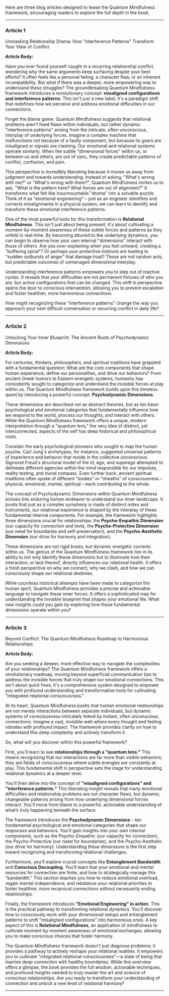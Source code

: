 Here are three blog articles designed to tease the Quantum Mindfulness framework, encouraging readers to explore the full depth in the book.

---

### Article 1

 Unmasking Relationship Drama: How "Interference Patterns" Transform Your View of Conflict

**Article Body:**

Have you ever found yourself caught in a recurring relationship conflict, wondering why the same arguments keep surfacing despite your best efforts? It often feels like a personal failing, a character flaw, or an inherent incompatibility. But what if there was a deeper, more empowering way to understand these struggles? The groundbreaking Quantum Mindfulness framework introduces a revolutionary concept: **misaligned configurations and interference patterns**. This isn't just a new label; it's a paradigm shift that redefines how we perceive and address emotional difficulties in our connections.

Forget the blame game. Quantum Mindfulness suggests that relational problems aren't fixed flaws within individuals, but rather dynamic "interference patterns" arising from the intricate, often unconscious, interplay of underlying forces. Imagine a complex machine that malfunctions not because of a faulty component, but because its gears are misaligned or signals are clashing. Our emotional and relational systems operate similarly. When the subtle "dimensional forces" within us, or between us and others, are out of sync, they create predictable patterns of conflict, confusion, and pain.

This perspective is incredibly liberating because it moves us away from judgment and towards understanding. Instead of asking, "What's wrong with me?" or "What's wrong with them?", Quantum Mindfulness invites us to ask, "What is the *pattern* here? What forces are out of alignment?" It transforms what felt like insurmountable "drama" into a solvable puzzle. Think of it as "emotional engineering" – just as an engineer identifies and corrects misalignments in a physical system, we can learn to identify and transform these emotional interference patterns.

One of the most powerful tools for this transformation is **Relational Mindfulness**. This isn't just about being present; it's about cultivating a moment-by-moment awareness of these subtle forces and patterns as they unfold in real-time. By becoming attuned to the underlying dynamics, you can begin to observe how your own internal "dimensions" interact with those of others. Are you over-explaining when you feel unheard, creating a "buffering spiral"? Or perhaps your protective instincts are leading to "sudden outbursts of anger" that damage trust? These are not random acts, but predictable outcomes of unmanaged dimensional interplay.

Understanding interference patterns empowers you to step out of reactive cycles. It reveals that your difficulties are not permanent fixtures of who you are, but active configurations that can be changed. This shift in perspective opens the door to conscious intervention, allowing you to prevent escalation and foster healthier, more harmonious connections.

How might recognizing these "interference patterns" change the way you approach your next difficult conversation or recurring conflict in daily life?

---

### Article 2

 Unlocking Your Inner Blueprint: The Ancient Roots of Psychodynamic Dimensions

**Article Body:**

For centuries, thinkers, philosophers, and spiritual traditions have grappled with a fundamental question: What are the core components that shape human experience, define our personalities, and drive our behaviors? From ancient Greek humors to Eastern energetic systems, humanity has consistently sought to categorize and understand the invisible forces at play within us. The Quantum Mindfulness framework builds upon this timeless quest by introducing a powerful concept: **Psychodynamic Dimensions**.

These dimensions are described not as abstract theories, but as ten basic psychological and emotional categories that fundamentally influence how we respond to the world, process our thoughts, and interact with others. While the Quantum Mindfulness framework offers a unique, modern interpretation through a "quantum lens," the very idea of distinct, yet interconnected, aspects of the self has deep historical and philosophical roots.

Consider the early psychological pioneers who sought to map the human psyche. Carl Jung's archetypes, for instance, suggested universal patterns of experience and behavior that reside in the collective unconscious. Sigmund Freud's structural model of the id, ego, and superego attempted to delineate different agencies within the mind responsible for our impulses, reality testing, and moral compass. Even further back, ancient spiritual traditions often spoke of different "bodies" or "sheaths" of consciousness – physical, emotional, mental, spiritual – each contributing to the whole.

The concept of Psychodynamic Dimensions within Quantum Mindfulness echoes this enduring human endeavor to understand our inner landscape. It posits that just as a complex symphony is made of distinct notes and instruments, our relational experience is shaped by the interplay of these fundamental internal components. For example, the framework highlights three dimensions crucial for relationships: the **Psycho-Empathic Dimension** (our capacity for connection and love), the **Psycho-Protective Dimension** (our need for boundaries and self-preservation), and the **Psycho-Aesthetic Dimension** (our drive for harmony and integration).

These dimensions are not rigid boxes, but dynamic energetic currents within us. The genius of the Quantum Mindfulness framework lies in its ability to not only identify these dimensions but to illuminate how their interaction, or lack thereof, directly influences our relational health. It offers a fresh perspective on why we connect, why we clash, and how we can consciously shape our relational destinies.

While countless historical attempts have been made to categorize the human spirit, Quantum Mindfulness provides a precise and actionable language to navigate these inner forces. It offers a sophisticated map for understanding the invisible blueprint that shapes your emotional life. What new insights could you gain by exploring how these fundamental dimensions operate within you?

---

### Article 3

 Beyond Conflict: The Quantum Mindfulness Roadmap to Harmonious Relationships

**Article Body:**

Are you seeking a deeper, more effective way to navigate the complexities of your relationships? The Quantum Mindfulness framework offers a revolutionary roadmap, moving beyond superficial communication tips to address the invisible forces that truly shape our emotional connections. This isn't about quick fixes; it's a comprehensive system designed to empower you with profound understanding and transformative tools for cultivating "integrated relational consciousness."

At its heart, Quantum Mindfulness posits that human emotional relationships are not merely interactions between separate individuals, but dynamic systems of consciousness intricately linked by instant, often unconscious, connections. Imagine a vast, invisible web where every thought and feeling vibrates with profound impact. The framework provides clarity on how to understand this deep complexity and actively transform it.

So, what will you discover within this powerful framework?

First, you’ll learn to see **relationships through a "quantum lens."** This means recognizing that our interactions are far more than visible behaviors; they are fields of consciousness where subtle energies are constantly at play. This fundamental shift in perspective sets the stage for understanding relational dynamics at a deeper level.

You'll then delve into the concept of **"misaligned configurations" and "interference patterns."** This liberating insight reveals that many emotional difficulties and relationship problems are not character flaws, but dynamic, changeable patterns arising from how underlying dimensional forces interact. You'll move from blame to a powerful, actionable understanding of what’s truly happening beneath the surface.

The framework introduces the **Psychodynamic Dimensions** – ten fundamental psychological and emotional categories that shape our responses and behaviors. You’ll gain insights into your own internal components, such as the Psycho-Empathic (our capacity for connection), the Psycho-Protective (our need for boundaries), and the Psycho-Aesthetic (our drive for harmony). Understanding these dimensions is the first step toward recognizing and transforming relational challenges.

Furthermore, you'll explore crucial concepts like **Entanglement Bandwidth** and **Conscious Decoupling**. You’ll learn that your emotional and mental resources for connection are finite, and how to strategically manage this "bandwidth." This section teaches you how to reduce emotional overload, regain mental independence, and rebalance your relational priorities to foster healthier, more reciprocal connections without necessarily ending relationships.

Finally, the framework introduces **"Emotional Engineering" in action**. This is the practical pathway to transforming relational dynamics. You'll discover how to consciously work with your dimensional setups and entanglement patterns to shift "misaligned configurations" into harmonious ones. A key aspect of this is **Relational Mindfulness**, an application of mindfulness to cultivate moment-by-moment awareness of emotional exchanges, allowing you to make conscious choices that foster harmony.

The Quantum Mindfulness framework doesn't just diagnose problems; it provides a pathway to actively reshape your relational realities. It empowers you to cultivate "integrated relational consciousness"—a state of being that marries deep connection with healthy boundaries. While this overview offers a glimpse, the book provides the full wisdom, actionable techniques, and profound insights needed to truly master the art and science of conscious relationships. Are you ready to transform your understanding of connection and unlock a new level of relational harmony?

---